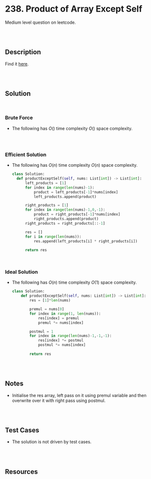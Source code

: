 # 238. Product of Array Except Self

Medium level question on leetcode.

<br>
<br>

## Description

Find it [here](https://leetcode.com/problems/product-of-array-except-self/description/).

<br>
<br>

## Solution

<br>

### Brute Force

- The following has $O()$ time complexity $O()$ space complexity.

  ```py

  ```

<br>

### Efficient Solution

- The following has $O(n)$ time complexity $O(n)$ space complexity.

  ```py
  class Solution:
    def productExceptSelf(self, nums: List[int]) -> List[int]:
        left_products = [1]
        for index in range(len(nums)-1):
            product = left_products[-1]*nums[index]
            left_products.append(product)

        right_products = [1]
        for index in range(len(nums)-1,0,-1):
            product = right_products[-1]*nums[index]
            right_products.append(product)  
        right_products = right_products[::-1]

        res = []
        for i in range(len(nums)):
            res.append(left_products[i] * right_products[i])
        
        return res
  ```


<br>

### Ideal Solution

- The following has $O(n)$ time complexity $O(1)$ space complexity.

  ```py
  class Solution:
      def productExceptSelf(self, nums: List[int]) -> List[int]:
          res = [1]*len(nums)

          premul = nums[0]
          for index in range(1, len(nums)):
              res[index] = premul
              premul *= nums[index]

          postmul = 1
          for index in range(len(nums)-1,-1,-1):  
              res[index] *= postmul
              postmul *= nums[index]
          
          return res
  ```

<br>
<br>

## Notes

- Initialise the res array, left pass on it using premul variable and then overwrite over it with right pass using postmul.

<br>
<br>

## Test Cases

- The solution is not driven by test cases.

<br>
<br>

## Resources

<br>
<br>
